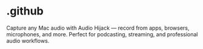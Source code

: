 # .github
Capture any Mac audio with Audio Hijack — record from apps, browsers, microphones, and more. Perfect for podcasting, streaming, and professional audio workflows.
